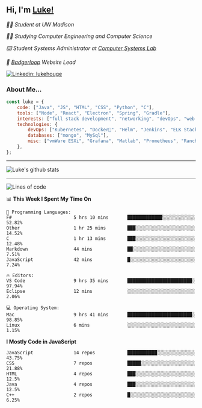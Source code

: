 <h2> Hi, I'm <a href="https://www.lukehouge.com">Luke!</a></h2>

<p><em>👨‍🎓 Student at UW Madison</em></p>
<p><em>🧑‍💻 Studying Computer Engineering and Computer Science</em></p>
<p><em>⌨️ Student Systems Administrator at <a href="https://csl.cs.wisc.edu/">Computer Systems Lab</a></em></p>
<p><em>🚆  <a href="https://badgerloop.com">Badgerloop</a> Website Lead</em></p>


[![Linkedin: lukehouge](https://img.shields.io/badge/-lukehouge-blue?style=flat-square&logo=Linkedin&logoColor=white&link=https://www.linkedin.com/in/lukehouge/)](https://www.linkedin.com/in/lukehouge/)

### About Me...  

```javascript
const luke = {
    code: ["Java", "JS", "HTML", "CSS", "Python", "C"],
    tools: ["Node", "React", "Electron", "Spring", "Gradle"],
    interests: ["full stack development", "networking", "devOps", "web dev", "photography"],
    technologies: {
        devOps: ["Kubernetes", "Docker🐳", "Helm", "Jenkins", "ELK Stack"],
        databases: ["mongo", "MySql"],
        misc: ["vmWare ESXi", "Grafana", "Matlab", "Prometheus", "Rancher", "Cisco"]
    },
};
```
---

![Luke's github stats](https://github-readme-stats.vercel.app/api?username=lukehouge&show_icons=true&theme=dracula)

---

<!--START_SECTION:waka-->
![Lines of code](https://img.shields.io/badge/From%20Hello%20World%20I%27ve%20Written-384028%20lines%20of%20code-blue)

📊 **This Week I Spent My Time On** 

```text
💬 Programming Languages: 
F#                       5 hrs 10 mins       █████████████░░░░░░░░░░░░   52.82% 
Other                    1 hr 25 mins        ███░░░░░░░░░░░░░░░░░░░░░░   14.52% 
C                        1 hr 13 mins        ███░░░░░░░░░░░░░░░░░░░░░░   12.48% 
Markdown                 44 mins             ██░░░░░░░░░░░░░░░░░░░░░░░   7.51% 
JavaScript               42 mins             █░░░░░░░░░░░░░░░░░░░░░░░░   7.24%

🔥 Editors: 
VS Code                  9 hrs 35 mins       ████████████████████████░   97.94% 
Eclipse                  12 mins             ░░░░░░░░░░░░░░░░░░░░░░░░░   2.06%

💻 Operating System: 
Mac                      9 hrs 41 mins       ████████████████████████░   98.85% 
Linux                    6 mins              ░░░░░░░░░░░░░░░░░░░░░░░░░   1.15%

```

**I Mostly Code in JavaScript** 

```text
JavaScript               14 repos            ███████████░░░░░░░░░░░░░░   43.75% 
CSS                      7 repos             █████░░░░░░░░░░░░░░░░░░░░   21.88% 
HTML                     4 repos             ███░░░░░░░░░░░░░░░░░░░░░░   12.5% 
Java                     4 repos             ███░░░░░░░░░░░░░░░░░░░░░░   12.5% 
C++                      2 repos             █░░░░░░░░░░░░░░░░░░░░░░░░   6.25%

```



<!--END_SECTION:waka-->
